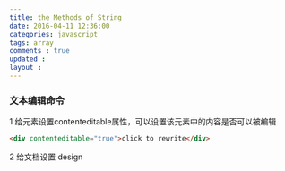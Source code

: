 ```yaml
---
title: the Methods of String  
date: 2016-04-11 12:36:00
categories: javascript
tags: array
comments : true 
updated : 
layout : 
---
```


### 文本编辑命令

1 给元素设置contenteditable属性，可以设置该元素中的内容是否可以被编辑

```html
<div contenteditable="true">click to rewrite</div>
```

2 给文档设置 design

